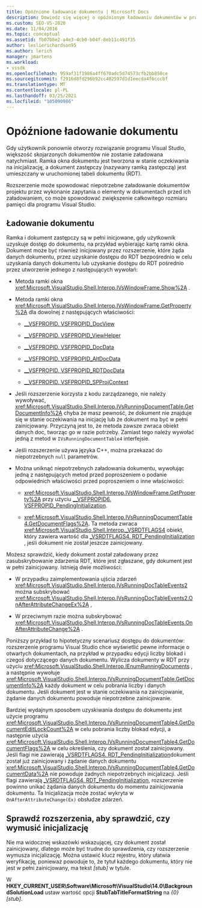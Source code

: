 ```yaml
---
title: Opóźnione ładowanie dokumentu | Microsoft Docs
description: Dowiedz się więcej o opóźnionym ładowaniu dokumentów w programie Visual Studio oraz jak Koduj rozszerzenia, aby nie wykonywać zapytania o elementy w dokumencie przed jego załadowaniem.
ms.custom: SEO-VS-2020
ms.date: 11/04/2016
ms.topic: conceptual
ms.assetid: fb07b8e2-a4e3-4cb0-b04f-8eb11c491f35
author: leslierichardson95
ms.author: lerich
manager: jmartens
ms.workload:
- vssdk
ms.openlocfilehash: 959af31f1986a4ff670adc5d74573cfb2bb850ce
ms.sourcegitcommit: f2916d8fd296b92cc402597d1d1eecda4f6cccbf
ms.translationtype: MT
ms.contentlocale: pl-PL
ms.lasthandoff: 03/25/2021
ms.locfileid: "105090986"
---
```

# <a name="delayed-document-loading"></a>Opóźnione ładowanie dokumentu

Gdy użytkownik ponownie otworzy rozwiązanie programu Visual Studio, większość skojarzonych dokumentów nie zostanie załadowana natychmiast. Ramka okna dokumentu jest tworzona w stanie oczekiwania na inicjalizację, a dokument zastępczy (nazywany ramką zastępczą) jest umieszczany w uruchomionej tabeli dokumentu (RDT).

Rozszerzenie może spowodować niepotrzebne załadowanie dokumentów projektu przez wykonanie zapytania o elementy w dokumentach przed ich załadowaniem, co może spowodować zwiększenie całkowitego rozmiaru pamięci dla programu Visual Studio.

## <a name="document-loading"></a>Ładowanie dokumentu

Ramka i dokument zastępczy są w pełni inicjowane, gdy użytkownik uzyskuje dostęp do dokumentu, na przykład wybierając kartę ramki okna. Dokument może być również inicjowany przez rozszerzenie, które żąda danych dokumentu, przez uzyskanie dostępu do RDT bezpośrednio w celu uzyskania danych dokumentu lub uzyskanie dostępu do RDT pośrednio przez utworzenie jednego z następujących wywołań:

- Metoda ramki okna <xref:Microsoft.VisualStudio.Shell.Interop.IVsWindowFrame.Show%2A> .

- Metoda ramki okna <xref:Microsoft.VisualStudio.Shell.Interop.IVsWindowFrame.GetProperty%2A> dla dowolnej z następujących właściwości:

  - [__VSFPROPID. VSFPROPID_DocView](<xref:Microsoft.VisualStudio.Shell.Interop.__VSFPROPID.VSFPROPID_DocView>)

  - [__VSFPROPID. VSFPROPID_ViewHelper](<xref:Microsoft.VisualStudio.Shell.Interop.__VSFPROPID.VSFPROPID_ViewHelper>)

  - [__VSFPROPID. VSFPROPID_DocData](<xref:Microsoft.VisualStudio.Shell.Interop.__VSFPROPID.VSFPROPID_DocData>)

  - [__VSFPROPID. VSFPROPID_AltDocData](<xref:Microsoft.VisualStudio.Shell.Interop.__VSFPROPID.VSFPROPID_AltDocData>)

  - [__VSFPROPID. VSFPROPID_RDTDocData](<xref:Microsoft.VisualStudio.Shell.Interop.__VSFPROPID.VSFPROPID_RDTDocData>)

  - [__VSFPROPID. VSFPROPID_SPProjContext](<xref:Microsoft.VisualStudio.Shell.Interop.__VSFPROPID.VSFPROPID_SPProjContext>)

- Jeśli rozszerzenie korzysta z kodu zarządzanego, nie należy wywoływać, <xref:Microsoft.VisualStudio.Shell.Interop.IVsRunningDocumentTable.GetDocumentInfo%2A> chyba że masz pewność, że dokument nie znajduje się w stanie oczekiwania na inicjację lub że dokument ma być w pełni zainicjowany. Przyczyną jest to, że metoda zawsze zwraca obiekt danych doc, tworząc go w razie potrzeby. Zamiast tego należy wywołać jedną z metod w `IVsRunningDocumentTable4` interfejsie.

- Jeśli rozszerzenie używa języka C++, można przekazać do niepotrzebnych `null` parametrów.

- Można uniknąć niepotrzebnych załadowania dokumentu, wywołując jedną z następujących metod przed poproszeniem o podanie odpowiednich właściwości przed poproszeniem o inne właściwości:

  - <xref:Microsoft.VisualStudio.Shell.Interop.IVsWindowFrame.GetProperty%2A> przy użyciu [__VSFPROPID6. VSFPROPID_PendingInitialization](<xref:Microsoft.VisualStudio.Shell.Interop.__VSFPROPID6.VSFPROPID_PendingInitialization>).

  - <xref:Microsoft.VisualStudio.Shell.Interop.IVsRunningDocumentTable4.GetDocumentFlags%2A>. Ta metoda zwraca <xref:Microsoft.VisualStudio.Shell.Interop._VSRDTFLAGS4> obiekt, który zawiera wartość dla [_VSRDTFLAGS4. RDT_PendingInitialization](<xref:Microsoft.VisualStudio.Shell.Interop._VSRDTFLAGS4.RDT_PendingInitialization>) , jeśli dokument nie został jeszcze zainicjowany.

Możesz sprawdzić, kiedy dokument został załadowany przez zasubskrybowanie zdarzenia RDT, które jest zgłaszane, gdy dokument jest w pełni zainicjowany. Istnieją dwie możliwości:

- W przypadku zaimplementowania ujścia zdarzeń <xref:Microsoft.VisualStudio.Shell.Interop.IVsRunningDocTableEvents2> można subskrybować <xref:Microsoft.VisualStudio.Shell.Interop.IVsRunningDocTableEvents2.OnAfterAttributeChangeEx%2A> ,

- W przeciwnym razie można subskrybować <xref:Microsoft.VisualStudio.Shell.Interop.IVsRunningDocTableEvents.OnAfterAttributeChange%2A> .

Poniższy przykład to hipotetyczny scenariusz dostępu do dokumentów: rozszerzenie programu Visual Studio chce wyświetlić pewne informacje o otwartych dokumentach, na przykład w przypadku edycji liczby blokad i czegoś dotyczącego danych dokumentu. Wylicza dokumenty w RDT przy użyciu <xref:Microsoft.VisualStudio.Shell.Interop.IEnumRunningDocuments> , a następnie wywołuje <xref:Microsoft.VisualStudio.Shell.Interop.IVsRunningDocumentTable.GetDocumentInfo%2A> każdy dokument w celu pobrania liczby i danych dokumentu. Jeśli dokument jest w stanie oczekiwania na zainicjowanie, żądanie danych dokumentu powoduje niepotrzebne zainicjowanie.

Bardziej wydajnym sposobem uzyskiwania dostępu do dokumentu jest użycie programu <xref:Microsoft.VisualStudio.Shell.Interop.IVsRunningDocumentTable4.GetDocumentEditLockCount%2A> w celu pobrania liczby blokad edycji, a następnie użycia <xref:Microsoft.VisualStudio.Shell.Interop.IVsRunningDocumentTable4.GetDocumentFlags%2A> w celu określenia, czy dokument został zainicjowany. Jeśli flagi nie zawierają [_VSRDTFLAGS4. RDT_PendingInitialization](<xref:Microsoft.VisualStudio.Shell.Interop._VSRDTFLAGS4.RDT_PendingInitialization>)dokument został już zainicjowany i żądanie danych dokumentu <xref:Microsoft.VisualStudio.Shell.Interop.IVsRunningDocumentTable4.GetDocumentData%2A> nie powoduje żadnych niepotrzebnych inicjalizacji. Jeśli flagi zawierają [_VSRDTFLAGS4. RDT_PendingInitialization](<xref:Microsoft.VisualStudio.Shell.Interop._VSRDTFLAGS4.RDT_PendingInitialization>), rozszerzenie powinno unikać żądania danych dokumentu do momentu zainicjowania dokumentu. Ta Inicjalizacja może zostać wykryta w `OnAfterAttributeChange(Ex)` obsłudze zdarzeń.

## <a name="test-extensions-to-see-if-they-force-initialization"></a>Sprawdź rozszerzenia, aby sprawdzić, czy wymusić inicjalizację

Nie ma widocznej wskazówki wskazującej, czy dokument został zainicjowany, dlatego może być trudne do sprawdzenia, czy rozszerzenie wymusza inicjalizację. Można ustawić klucz rejestru, który ułatwia weryfikację, ponieważ powoduje to, że tytuł każdego dokumentu, który nie jest w pełni zainicjowany, ma tekst *[stub]* w tytule.

W **HKEY_CURRENT_USER\Software\Microsoft\VisualStudio\14.0\BackgroundSolutionLoad** ustaw wartość opcji **StubTabTitleFormatString** na *{0} [stub]*.
